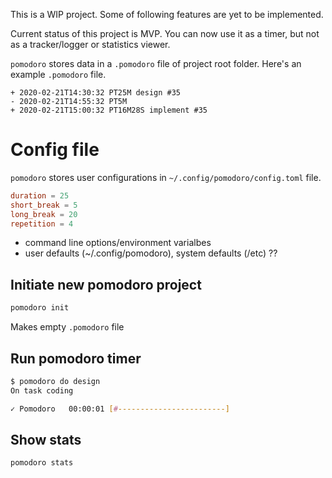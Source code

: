 This is a WIP project. Some of following features are yet to be implemented.

Current status of this project is MVP. You can now use it as a timer, but not as a tracker/logger or statistics viewer.

`pomodoro` stores data in a `.pomodoro` file of project root folder. Here's an example `.pomodoro` file.

```pomodoro
+ 2020-02-21T14:30:32 PT25M design #35
- 2020-02-21T14:55:32 PT5M
+ 2020-02-21T15:00:32 PT16M28S implement #35
```

# Config file
`pomodoro` stores user configurations in `~/.config/pomodoro/config.toml` file.

```toml
duration = 25
short_break = 5
long_break = 20
repetition = 4
```

- command line options/environment varialbes
- user defaults (~/.config/pomodoro), system defaults (/etc) ??

## Initiate new pomodoro project
```sh
pomodoro init
```

Makes empty `.pomodoro` file

## Run pomodoro timer
```sh
$ pomodoro do design
On task coding

✓ Pomodoro	 00:00:01 [#------------------------]
```

## Show stats
```sh
pomodoro stats
```
